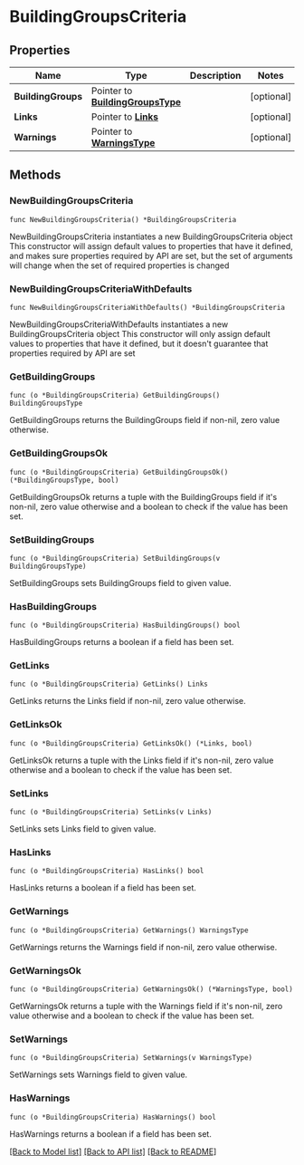 # BuildingGroupsCriteria

## Properties

Name | Type | Description | Notes
------------ | ------------- | ------------- | -------------
**BuildingGroups** | Pointer to [**BuildingGroupsType**](BuildingGroupsType.md) |  | [optional] 
**Links** | Pointer to [**Links**](Links.md) |  | [optional] 
**Warnings** | Pointer to [**WarningsType**](WarningsType.md) |  | [optional] 

## Methods

### NewBuildingGroupsCriteria

`func NewBuildingGroupsCriteria() *BuildingGroupsCriteria`

NewBuildingGroupsCriteria instantiates a new BuildingGroupsCriteria object
This constructor will assign default values to properties that have it defined,
and makes sure properties required by API are set, but the set of arguments
will change when the set of required properties is changed

### NewBuildingGroupsCriteriaWithDefaults

`func NewBuildingGroupsCriteriaWithDefaults() *BuildingGroupsCriteria`

NewBuildingGroupsCriteriaWithDefaults instantiates a new BuildingGroupsCriteria object
This constructor will only assign default values to properties that have it defined,
but it doesn't guarantee that properties required by API are set

### GetBuildingGroups

`func (o *BuildingGroupsCriteria) GetBuildingGroups() BuildingGroupsType`

GetBuildingGroups returns the BuildingGroups field if non-nil, zero value otherwise.

### GetBuildingGroupsOk

`func (o *BuildingGroupsCriteria) GetBuildingGroupsOk() (*BuildingGroupsType, bool)`

GetBuildingGroupsOk returns a tuple with the BuildingGroups field if it's non-nil, zero value otherwise
and a boolean to check if the value has been set.

### SetBuildingGroups

`func (o *BuildingGroupsCriteria) SetBuildingGroups(v BuildingGroupsType)`

SetBuildingGroups sets BuildingGroups field to given value.

### HasBuildingGroups

`func (o *BuildingGroupsCriteria) HasBuildingGroups() bool`

HasBuildingGroups returns a boolean if a field has been set.

### GetLinks

`func (o *BuildingGroupsCriteria) GetLinks() Links`

GetLinks returns the Links field if non-nil, zero value otherwise.

### GetLinksOk

`func (o *BuildingGroupsCriteria) GetLinksOk() (*Links, bool)`

GetLinksOk returns a tuple with the Links field if it's non-nil, zero value otherwise
and a boolean to check if the value has been set.

### SetLinks

`func (o *BuildingGroupsCriteria) SetLinks(v Links)`

SetLinks sets Links field to given value.

### HasLinks

`func (o *BuildingGroupsCriteria) HasLinks() bool`

HasLinks returns a boolean if a field has been set.

### GetWarnings

`func (o *BuildingGroupsCriteria) GetWarnings() WarningsType`

GetWarnings returns the Warnings field if non-nil, zero value otherwise.

### GetWarningsOk

`func (o *BuildingGroupsCriteria) GetWarningsOk() (*WarningsType, bool)`

GetWarningsOk returns a tuple with the Warnings field if it's non-nil, zero value otherwise
and a boolean to check if the value has been set.

### SetWarnings

`func (o *BuildingGroupsCriteria) SetWarnings(v WarningsType)`

SetWarnings sets Warnings field to given value.

### HasWarnings

`func (o *BuildingGroupsCriteria) HasWarnings() bool`

HasWarnings returns a boolean if a field has been set.


[[Back to Model list]](../README.md#documentation-for-models) [[Back to API list]](../README.md#documentation-for-api-endpoints) [[Back to README]](../README.md)


